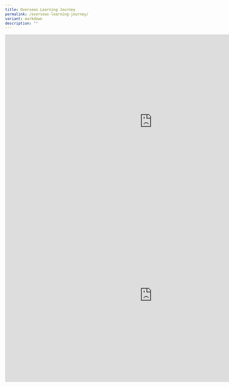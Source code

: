 ```yaml
---
title: Overseas Learning Journey
permalink: /overseas-learning-journey/
variant: markdown
description: ""
---
```

<iframe allowfullscreen="true" height="569" width="960" frameborder="0" src="https://docs.google.com/presentation/d/e/2PACX-1vSpbAuFzrDTEfBOl0mSKICI3OYUCc67fKeEsyavee9d4L1ITamzxYXMffkxwVqMVum8bNFMtg0ddVxl/embed?start=true&amp;loop=false&amp;delayms=150000"></iframe>

<br>

<iframe allowfullscreen="true" height="569" width="960" frameborder="0" src="https://docs.google.com/presentation/d/e/2PACX-1vQJBh-JFY_dtKM1uqjpRJa-binnCi97cISiSCCt5H6SLr44OiUHZMyQ1dDYqq5cO071GUy2265ZjzLf/embed?start=false&amp;loop=false&amp;delayms=15000"></iframe>